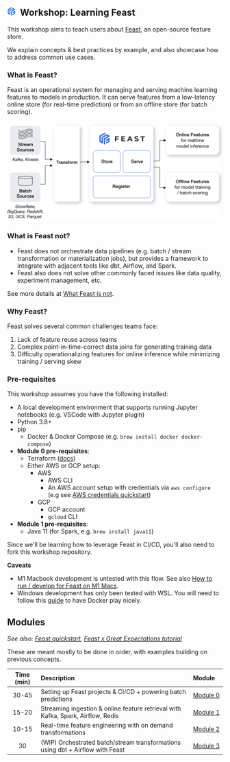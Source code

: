 

## <img src="images/feast_icon.png" width=20>&nbsp; Workshop: Learning Feast 

This workshop aims to teach users about [Feast](http://feast.dev), an open-source feature store. 

We explain concepts & best practices by example, and also showcase how to address common use cases.

### What is Feast?
Feast is an operational system for managing and serving machine learning features to models in production. It can serve features from a low-latency online store (for real-time prediction) or from an offline store (for  batch scoring). 

<img src="images/feast_marchitecture.png" width=750>

### What is Feast not?
- Feast does not orchestrate data pipelines (e.g. batch / stream transformation or materialization jobs), but provides a framework to integrate with adjacent tools like dbt, Airflow, and Spark.
- Feast also does not solve other commonly faced issues like data quality, experiment management, etc. 

See more details at [What Feast is not](https://docs.feast.dev/#what-feast-is-not).

### Why Feast?
Feast solves several common challenges teams face:
1. Lack of feature reuse across teams
2. Complex point-in-time-correct data joins for generating training data
3. Difficulty operationalizing features for online inference while minimizing training / serving skew

### Pre-requisites
This workshop assumes you have the following installed:
- A local development environment that supports running Jupyter notebooks (e.g. VSCode with Jupyter plugin)
- Python 3.8+
- pip
  - Docker & Docker Compose (e.g. `brew install docker docker-compose`)
- **Module 0 pre-requisites**:
  - Terraform ([docs](https://learn.hashicorp.com/tutorials/terraform/install-cli#install-terraform))
  - Either AWS or GCP setup:
    - AWS
      - AWS CLI
      - An AWS account setup with credentials via `aws configure` (e.g see [AWS credentials quickstart](https://docs.aws.amazon.com/cli/latest/userguide/cli-configure-quickstart.html#cli-configure-quickstart-creds))
    - GCP
      - GCP account
      - `gcloud` CLI
- **Module 1 pre-requisites**:
  - Java 11 (for Spark, e.g. `brew install java11`)

Since we'll be learning how to leverage Feast in CI/CD, you'll also need to fork this workshop repository.

**Caveats** 
- M1 Macbook development is untested with this flow. See also [How to run / develop for Feast on M1 Macs](https://github.com/feast-dev/feast/issues/2105).
- Windows development has only been tested with WSL. You will need to follow this [guide](https://docs.docker.com/desktop/windows/wsl/) to have Docker play nicely.

## Modules
*See also: [Feast quickstart](https://docs.feast.dev/getting-started/quickstart), [Feast x Great Expectations tutorial](https://docs.feast.dev/tutorials/validating-historical-features)*

These are meant mostly to be done in order, with examples building on previous concepts.

| Time (min) | Description                                                                      | Module&nbsp;&nbsp;&nbsp;       |
| :--------: | :------------------------------------------------------------------------------- | :----------------------------- |
|   30-45    | Setting up Feast projects & CI/CD + powering batch predictions                   | [Module 0](module_0/README.md) |
|   15-20    | Streaming ingestion & online feature retrieval with Kafka, Spark, Airflow, Redis | [Module 1](module_1/README.md) |
|   10-15    | Real-time feature engineering with on demand transformations                     | [Module 2](module_2/README.md) |
|     30     | (WIP) Orchestrated batch/stream transformations using dbt + Airflow with Feast   | [Module 3](module_3/README.md) |